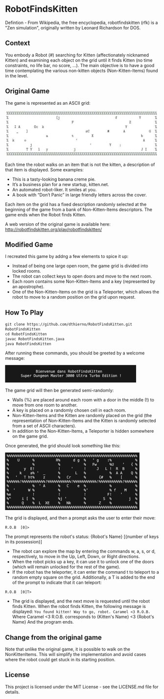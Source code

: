 # RobotFindsKitten
Defintion - From Wikipedia, the free encyclopedia, robotfindskitten (rfk) is a "Zen simulation", originally written by Leonard Richardson for DOS.

## Context
You embody a Robot (#) searching for Kitten (affectionately nicknamed Kitten) and examining each object on the grid until it finds Kitten (no time constraints, no life bar, no score, ...). The main objective is to have a good time contemplating the various non-kitten objects (Non-Kitten-Items) found in the level.

## Original Game
The game is represented as an ASCII grid:

![alt text](documentation/assets/image.png)

Each time the robot walks on an item that is not the kitten, a description of that item is displayed. Some examples:
- This is a tasty-looking banana creme pie.
- It’s a business plan for a new startup, kitten.net.
- An automated robot-liker. It smiles at you.
- A book with “Don’t Panic” in large friendly letters across the cover.

Each item on the grid has a fixed description randomly selected at the beginning of the game from a bank of Non-Kitten-Items descriptors. The game ends when the Robot finds Kitten.

A web version of the original game is available here: http://robotfindskitten.org/play/robotfindskitten/

## Modified Game
I recreated this game by addng a few elements to spice it up:
- Instead of being one large open room, the game grid is divided into locked rooms.
- The robot can collect keys to open doors and move to the next room.
- Each room contains some Non-Kitten-Items and a key (represented by an apostrophe).
- One of the Non-Kitten-Items on the grid is a Teleporter, which allows the robot to move to a random position on the grid upon request.

## How To Play
```shell
git clone https://github.com/dthierno/RobotFindsKitten.git RobotFindsKitten
cd RobotFindsKitten
javac RobotFindsKitten.java
java RobotFindsKitten
```

After running these commands, you should be greeted by a welcome message:

![alt text](documentation/assets/greeting.png)

The game grid will then be generated semi-randomly:
- Walls (%) are placed around each room with a door in the middle (!) to move from one room to another.
- A key is placed on a randomly chosen cell in each room.
- Non-Kitten-Items and the Kitten are randomly placed on the grid (the representation of Non-Kitten-Items and the Kitten is randomly selected from a set of ASCII characters).
- In addition to the Non-Kitten-Items, a Teleporter is hidden somewhere on the game grid.

Once generated, the grid should look something like this:

![alt text](documentation/assets/grid.png)

The grid is displayed, and then a prompt asks the user to enter their move:

```shell
R.O.B  [0]>
``` 

The prompt represents the robot's status: {Robot's Name} [{number of keys in its possession}]

- The robot can explore the map by entering the commands w, a, s, or d, respectively, to move in the Up, Left, Down, or Right directions.
- When the robot picks up a key, it can use it to unlock one of the doors (which will remain unlocked for the rest of the game).
- If the robot has the teleporter, it can enter the command t to teleport to a random empty square on the grid. Additionally, a T is added to the end of the prompt to indicate that it can teleport:

```shell
R.O.B  [0]T>
``` 

- The grid is displayed, and the next move is requested until the robot finds Kitten.
When the robot finds Kitten, the following message is displayed: `
You found kitten! Way to go, robot.
Caramel <3 R.O.B.
` 
Where Caramel <3 R.O.B. corresponds to {Kitten's Name} <3 {Robot's Name} And the program ends.


## Change from the original game
Note that unlike the original game, it is possible to walk on the NonKittenItems. This will simplify the implementation and avoid cases where the robot could get stuck in its starting position.

## License

This project is licensed under the MIT License - see the LICENSE.md file for details.
